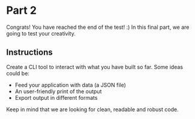 # Part 2

Congrats! You have reached the end of the test! :)
In this final part, we are going to test your creativity.

## Instructions

Create a CLI tool to interact with what you have built so far.
Some ideas could be:
- Feed your application with data (a JSON file)
- An user-friendly print of the output 
- Export output in different formats

Keep in mind that we are looking for clean, readable and robust code.
